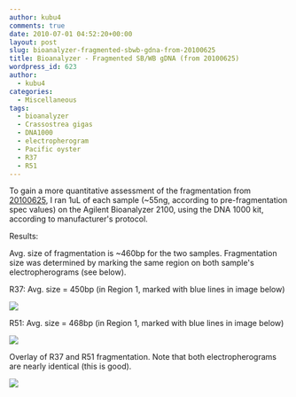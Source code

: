 ```yaml
---
author: kubu4
comments: true
date: 2010-07-01 04:52:20+00:00
layout: post
slug: bioanalyzer-fragmented-sbwb-gdna-from-20100625
title: Bioanalyzer - Fragmented SB/WB gDNA (from 20100625)
wordpress_id: 623
author:
  - kubu4
categories:
  - Miscellaneous
tags:
  - bioanalyzer
  - Crassostrea gigas
  - DNA1000
  - electropherogram
  - Pacific oyster
  - R37
  - R51
---
```


To gain a more quantitative assessment of the fragmentation from [20100625](/Sam%27s+Working+Notebook+May-June+2010#sjw20100625), I ran 1uL of each sample (~55ng, according to pre-fragmentation spec values) on the Agilent Bioanalyzer 2100, using the DNA 1000 kit, according to manufacturer's protocol.

Results:

Avg. size of fragmentation is ~460bp for the two samples. Fragmentation size was determined by marking the same region on both sample's electropherograms (see below).

R37: Avg. size = 450bp (in Region 1, marked with blue lines in image below)

![](https://eagle.fish.washington.edu/Arabidopsis/Bioanalyzer%20Data/20100630%20Bioanalyzer%20R37%20Frag%20electropherogram.jpg)





R51: Avg. size = 468bp (in Region 1, marked with blue lines in image below)

![](https://eagle.fish.washington.edu/Arabidopsis/Bioanalyzer%20Data/20100630%20Bioanalyzer%20R51%20Frag%20electropherogram.jpg)







Overlay of R37 and R51 fragmentation. Note that both electropherograms are nearly identical (this is good).

![](https://eagle.fish.washington.edu/Arabidopsis/Bioanalyzer%20Data/20100630%20Bioanalyzer%20R37_R51Frag%20electropherogram%20overlay.jpg)
